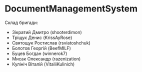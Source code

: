 # DocumentManagementSystem

Склад бригади:
* Зікратий Дмитро (shooterdimon)
* Тріщук Денис (KrissAyRose)
* Святощук Ростислав (rsviatoshchuk)
* Болотов Георгій (BeefMILF)
* Буцев Богдан (winnerok7)
* Мисак Олександр (razenization)
* Кулініч Віталій (VitaliiKulinich)
